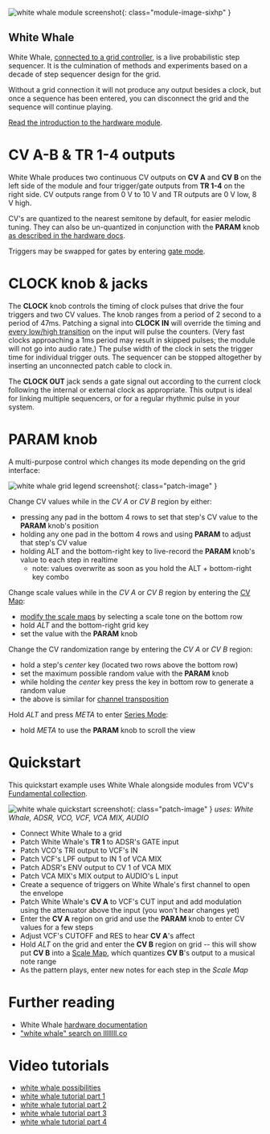 ![white whale module screenshot](../images/whitewhale.png){: class="module-image-sixhp" }

## White Whale

White Whale, [connected to a grid controller](../../general/connections), is a live probabilistic step sequencer. It is the culmination of methods and experiments based on a decade of step sequencer design for the grid.

Without a grid connection it will not produce any output besides a clock, but once a sequence has been entered, you can disconnect the grid and the sequence will continue playing.

[Read the introduction to the hardware module](http://monome.org/docs/whitewhale/#introduction).

# CV A-B & TR 1-4 outputs

White Whale produces two continuous CV outputs on **CV A** and **CV B** on the left side of the module and four trigger/gate outputs from **TR 1-4** on the right side. CV outputs range from 0 V to 10 V and TR outputs are 0 V low, 8 V high.

CV's are quantized to the nearest semitone by default, for easier melodic tuning. They can also be un-quantized in conjunction with the **PARAM** knob [as described in the hardware docs](https://monome.org/docs/whitewhale/#cv-map).

Triggers may be swapped for gates by entering [gate mode](https://monome.org/docs/whitewhale/#gate-mode).

# CLOCK knob & jacks

The **CLOCK** knob controls the timing of clock pulses that drive the four triggers and two CV values. The knob ranges from a period of 2 second to a period of 47ms. Patching a signal into **CLOCK IN** will override the timing and [every low/high transition](../../general/voltage/#inputs) on the input will pulse the counters. (Very fast clocks approaching a 1ms period may result in skipped pulses; the module will not go into audio rate.) The pulse width of the clock in sets the trigger time for individual trigger outs. The sequencer can be stopped altogether by inserting an unconnected patch cable to clock in.

The **CLOCK OUT** jack sends a gate signal out according to the current clock following the internal or external clock as appropriate. This output is ideal for linking multiple sequencers, or for a regular rhythmic pulse in your system.

# PARAM knob

A multi-purpose control which changes its mode depending on the grid interface:

![white whale grid legend screenshot](../images/whitewhale-grid-legend.png){: class="patch-image" }

Change CV values while in the *CV A* or *CV B* region by either:

- pressing any pad in the bottom 4 rows to set that step's CV value to the **PARAM** knob's position
- holding any one pad in the bottom 4 rows and using **PARAM** to adjust that step's CV value
- holding ALT and the bottom-right key to live-record the **PARAM** knob's value to each step in realtime
  - note: values overwrite as soon as you hold the ALT + bottom-right key combo

Change scale values while in the *CV A* or *CV B* region by entering the [CV Map](https://monome.org/docs/whitewhale/#cv-map):

- [modify the scale maps](https://monome.org/docs/whitewhale/#modifying-scale-maps) by selecting a scale tone on the bottom row
- hold *ALT* and the bottom-right grid key
- set the value with the **PARAM** knob

Change the CV randomization range by entering the *CV A* or *CV B* region:

- hold a step's *center* key (located two rows above the bottom row)
- set the maximum possible random value with the **PARAM** knob
- while holding the *center* key press the key in bottom row to generate a random value  
- the above is similar for [channel transposition](https://monome.org/docs/whitewhale/#channel-transpose)

Hold *ALT* and press *META* to enter [Series Mode](https://monome.org/docs/whitewhale/#series-mode):

- hold *META* to use the **PARAM** knob to scroll the view

# Quickstart

This quickstart example uses White Whale alongside modules from VCV's [Fundamental collection](https://vcvrack.com/Fundamental).

![white whale quickstart screenshot](../images/whitewhale-quickstart.png){: class="patch-image" }
*uses: White Whale, ADSR, VCO, VCF, VCA MIX, AUDIO*

- Connect White Whale to a grid
- Patch White Whale's **TR 1** to ADSR's GATE input
- Patch VCO's TRI output to VCF's IN
- Patch VCF's LPF output to IN 1 of VCA MIX
- Patch ADSR's ENV output to CV 1 of VCA MIX
- Patch VCA MIX's MIX output to AUDIO's L input
- Create a sequence of triggers on White Whale's first channel to open the envelope
- Patch White Whale's **CV A** to VCF's CUT input and add modulation using the attenuator above the input (you won't hear changes yet)
- Enter the **CV A** region on grid and use the **PARAM** knob to enter CV values for a few steps
- Adjust VCF's CUTOFF and RES to hear **CV A**'s affect
- Hold *ALT* on the grid and enter the **CV B** region on grid -- this will show put **CV B** into a [Scale Map](https://monome.org/docs/whitewhale/#cv-map), which quantizes **CV B**'s output to a musical note range
- As the pattern plays, enter new notes for each step in the *Scale Map*

# Further reading

* White Whale [hardware documentation](http://monome.org/docs/whitewhale/)
* ["white whale" search on llllllll.co](https://llllllll.co/search?q=white%20whale)

# Video tutorials

* [white whale possibilities](https://vimeo.com/104881064)
* [white whale tutorial part 1](https://vimeo.com/105368808)
* [white whale tutorial part 2](https://vimeo.com/105368874)
* [white whale tutorial part 3](https://vimeo.com/105408057)
* [white whale tutorial part 4](https://vimeo.com/105408747)
